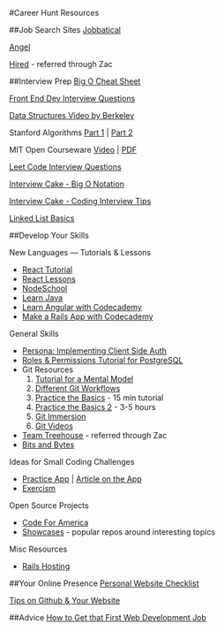 #Career Hunt Resources

##Job Search Sites
[Jobbatical](https://jobbatical.com/)

[Angel](https://angel.co/ )

[Hired](http://join.hired.com/x/2CIIk1) - referred through Zac

##Interview Prep
[Big O Cheat Sheet](http://bigocheatsheet.com/)

[Front End Dev Interview Questions](https://github.com/h5bp/Front-end-Developer-Interview-Questions)

[Data Structures Video by Berkeley](http://webcast.berkeley.edu/playlist#c,d,Computer_Science,-XXv-cvA_iAlnI-BQr9hjqADPBtujFJd)

Stanford Algorithms [Part 1](https://www.coursera.org/course/algo) | [Part 2](https://www.coursera.org/course/algo2)

MIT Open Courseware [Video](http://ocw.mit.edu/courses/electrical-engineering-and-computer-science/6-006-introduction-to-algorithms-fall-2011/lecture-videos/) | [PDF](https://mail.google.com/mail/u/0/#section_query/(in%3Ainbox+OR+label%3A%5Eiim)+is%3Aunread/14cb4d148317a3a3?compose=14cbf786362625e0&projector=1)

[Leet Code Interview Questions](https://leetcode.com/)

[Interview Cake - Big O Notation](https://www.interviewcake.com/big-o-notation-time-and-space-complexity)

[Interview Cake - Coding Interview Tips](https://www.interviewcake.com/coding-interview-tips)

[Linked List Basics](http://cslibrary.stanford.edu/103/LinkedListBasics.pdf)

##Develop Your Skills

New Languages — Tutorials & Lessons
  * [React Tutorial](http://www.raywenderlich.com/99473/introducing-react-native-building-apps-javascript)
  * [React Lessons](https://egghead.io/technologies/react)
  * [NodeSchool](http://nodeschool.io/#workshoppers)
  * [Learn Java](https://www.google.com/webhp?sourceid=chrome-instant&ion=1&espv=2&ie=UTF-8#q=learn%20java)
  * [Learn Angular with Codecademy](http://www.codecademy.com/learn/learn-angularjs)
  * [Make a Rails App with Codecademy](http://www.codecademy.com/learn/make-a-rails-app)

General Skills
  * [Persona: Implementing Client Side Auth](https://www.mozilla.org/en-US/persona/)
  * [Roles & Permissions Tutorial for PostgreSQL](https://www.digitalocean.com/community/tutorials/how-to-use-roles-and-manage-grant-permissions-in-postgresql-on-a-vps--2)
  * Git Resources
    1. [Tutorial for a Mental Model](https://pragprog.com/screencasts/v-jwsceasy/source-control-made-easy)
    2. [Different Git Workflows](https://www.atlassian.com/git/tutorials/comparing-workflows)
    3. [Practice the Basics](https://try.github.io/levels/1/challenges/1 ) - 15 min tutorial
    4. [Practice the Basics 2](http://pcottle.github.io/learnGitBranching/) - 3-5 hours
    5. [Git Immersion](http://gitimmersion.com/)
    6. [Git Videos](http://git-scm.com/videos)
  * [Team Treehouse](http://referrals.trhou.se/zacbarnes) - referred through Zac
  * [Bits and Bytes](http://computer.howstuffworks.com/bytes.htm)

Ideas for Small Coding Challenges
  * [Practice App](http://tevko.github.io/practice/) | [Article on the App](http://www.creativebloq.com/app-design/ultimate-practice-app-developers-31514358)
  * [Exercism](http://exercism.io/)

Open Source Projects
  * [Code For America](http://www.codeforamerica.org/geeks/civicissues)
  * [Showcases](https://github.com/showcases) - popular repos around interesting topics

Misc Resources
  * [Rails Hosting](http://www.railshosting.org/)

##Your Online Presence
[Personal Website Checklist](https://gallery.mailchimp.com/2020bb2afd1eb1502e253bfcc/files/portfolio_checklist.pdf)

[Tips on Github & Your Website](http://loufranco.com/blog/resume-tip-link-to-yoursite-github)

##Advice
[How to Get that First Web Development Job](http://imgiseverything.co.uk/articles/first-web-development-job/)